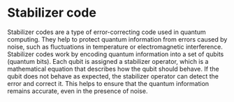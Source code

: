 # Stabilizer code

Stabilizer codes are a type of error-correcting code used in quantum computing. They help to protect quantum information from errors caused by noise, such as fluctuations in temperature or electromagnetic interference. Stabilizer codes work by encoding quantum information into a set of qubits (quantum bits). Each qubit is assigned a stabilizer operator, which is a mathematical equation that describes how the qubit should behave. If the qubit does not behave as expected, the stabilizer operator can detect the error and correct it. This helps to ensure that the quantum information remains accurate, even in the presence of noise.
